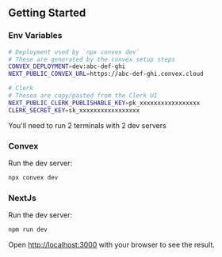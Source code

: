 ## Getting Started

### Env Variables

```bash
# Deployment used by `npx convex dev`
# These are generated by the convex setup steps
CONVEX_DEPLOYMENT=dev:abc-def-ghi
NEXT_PUBLIC_CONVEX_URL=https://abc-def-ghi.convex.cloud

# Clerk
# Thesea are copy/pasted from the Clerk UI
NEXT_PUBLIC_CLERK_PUBLISHABLE_KEY=pk_xxxxxxxxxxxxxxxxx
CLERK_SECRET_KEY=sk_xxxxxxxxxxxxxxxxx
```

You'll need to run 2 terminals with 2 dev servers

### Convex

Run the dev server:

```bash
npx convex dev
```

### NextJs

Run the dev server:

```bash
npm run dev
```

Open [http://localhost:3000](http://localhost:3000) with your browser to see the result.
